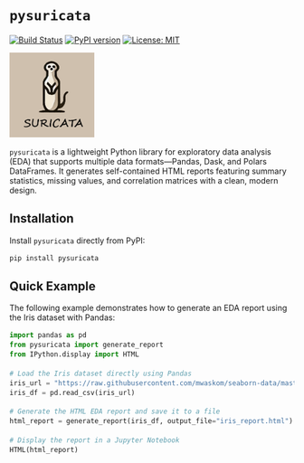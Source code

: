 # `pysuricata`
[![Build Status](https://github.com/alvarodiez20/pysuricata/workflows/CI/badge.svg)](https://github.com/alvarodiez20/pysuricata/actions)
[![PyPI version](https://img.shields.io/pypi/v/pysuricata.svg)](https://pypi.org/project/pysuricata/)
[![License: MIT](https://img.shields.io/badge/License-MIT-yellow.svg)](LICENSE)

<!-- Use an absolute URL for the logo and set its width to 150 pixels -->
<img src="https://raw.githubusercontent.com/alvarodiez20/pysuricata/main/pysuricata/static/images/logo.png" alt="pysuricata Logo" width="150">

`pysuricata` is a lightweight Python library for exploratory data analysis (EDA) that supports multiple data formats—Pandas, Dask, and Polars DataFrames. It generates self-contained HTML reports featuring summary statistics, missing values, and correlation matrices with a clean, modern design. 


## Installation

Install `pysuricata` directly from PyPI:

```bash
pip install pysuricata
```

## Quick Example

The following example demonstrates how to generate an EDA report using the Iris dataset with Pandas:


```python
import pandas as pd
from pysuricata import generate_report
from IPython.display import HTML

# Load the Iris dataset directly using Pandas
iris_url = "https://raw.githubusercontent.com/mwaskom/seaborn-data/master/iris.csv"
iris_df = pd.read_csv(iris_url)

# Generate the HTML EDA report and save it to a file
html_report = generate_report(iris_df, output_file="iris_report.html")

# Display the report in a Jupyter Notebook
HTML(html_report)
```